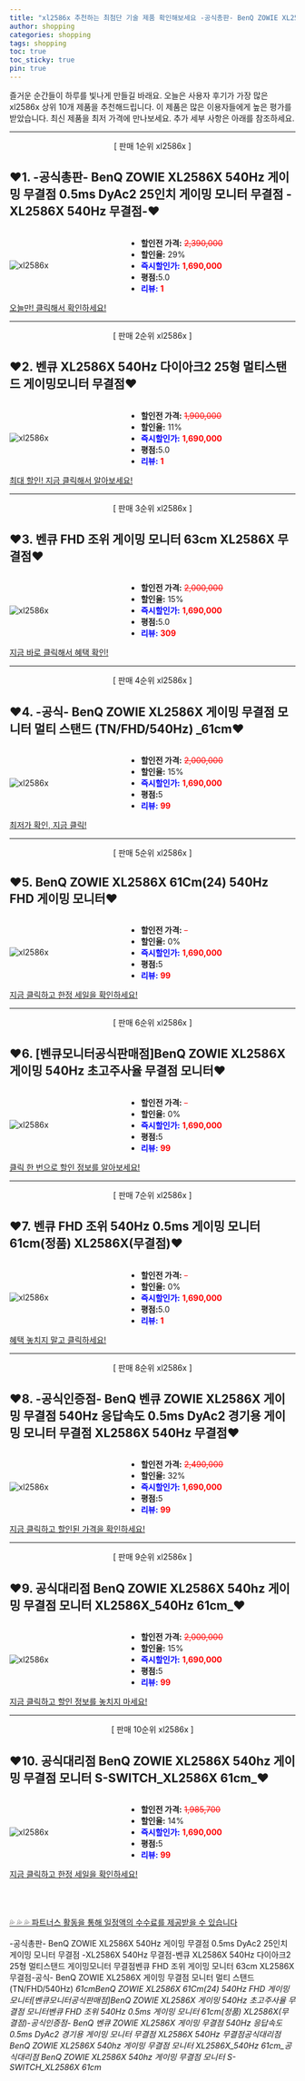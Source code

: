 ```yaml
---
title: "xl2586x 추천하는 최첨단 기술 제품 확인해보세요 -공식총판- BenQ ZOWIE XL2586X 540Hz"
author: shopping
categories: shopping
tags: shopping
toc: true
toc_sticky: true
pin: true
---
```

즐거운 순간들이 하루를 빛나게 만들길 바래요. 오늘은 사용자 후기가 가장 많은 xl2586x 상위 10개 제품을 추천해드립니다. 이 제품은 많은 이용자들에게 높은 평가를 받았습니다. 최신 제품을 최저 가격에 만나보세요. 추가 세부 사항은 아래를 참조하세요.

---
<p class="toplist" style="margin: 0 auto; display: block; width: fit-content;">[ 판매 1순위 xl2586x ]</p>

<h2><strong>❤️1. -공식총판- BenQ ZOWIE XL2586X 540Hz 게이밍 무결점 0.5ms DyAc2 25인치 게이밍 모니터 무결점 -XL2586X 540Hz 무결점-❤️</strong></h2>

<div style="display: flex; align-items: center;">
    <div style="flex: 0.4;">
        <img src="https://thumbnail7.coupangcdn.com/thumbnails/remote/230x230ex/image/vendor_inventory/0bb1/a3ef7999aee8b0aa52429403ad0dba4980ab2997c8ec439d37de6ab9aaea.jpg" alt="xl2586x" style="max-width: 100%;">
    </div>
    <div style="flex: 0.6; margin-left: 10px;">
        <ul>
            <li><strong>할인전 가격:</strong> <del style="color: red;">2,390,000</del></li>
            <li><strong>할인율:</strong> 29%</li>
            <li><span style='color:blue'><strong>즉시할인가:</strong></span> <span style='color:red'><strong>1,690,000</strong></span></li>
            <li><strong>평점:</strong>5.0</li>
            <li><span style='color:blue'><strong>리뷰:</strong></span> <span style='color:red'><strong>1</strong></span></li>
        </ul>
    </div>
</div>
<div class="center">
    <a href="https://William4Davisa.github.io?lptag=AF9450613&subid=githubio&pageKey=8090737226&traceid=V0-153&itemId=22849113618&vendorItemId=89883792975" class="myButton">
        오늘만! 클릭해서 확인하세요!
    </a>
</div>


---
<p class="toplist" style="margin: 0 auto; display: block; width: fit-content;">[ 판매 2순위 xl2586x ]</p>

<h2><strong>❤️2. 벤큐 XL2586X 540Hz 다이아크2 25형 멀티스탠드 게이밍모니터 무결점❤️</strong></h2>

<div style="display: flex; align-items: center;">
    <div style="flex: 0.4;">
        <img src="https://thumbnail7.coupangcdn.com/thumbnails/remote/230x230ex/image/vendor_inventory/d22a/1f80965372d94eafc5f9d119a47ff493b280a8042b3babe778d7950279fc.jpg" alt="xl2586x" style="max-width: 100%;">
    </div>
    <div style="flex: 0.6; margin-left: 10px;">
        <ul>
            <li><strong>할인전 가격:</strong> <del style="color: red;">1,900,000</del></li>
            <li><strong>할인율:</strong> 11%</li>
            <li><span style='color:blue'><strong>즉시할인가:</strong></span> <span style='color:red'><strong>1,690,000</strong></span></li>
            <li><strong>평점:</strong>5.0</li>
            <li><span style='color:blue'><strong>리뷰:</strong></span> <span style='color:red'><strong>1</strong></span></li>
        </ul>
    </div>
</div>
<div class="center">
    <a href="https://William4Davisa.github.io?lptag=AF9450613&subid=githubio&pageKey=8089901772&traceid=V0-153&itemId=22845856380&vendorItemId=89880561837" class="myButton">
        최대 할인! 지금 클릭해서 알아보세요!
    </a>
</div>


---
<p class="toplist" style="margin: 0 auto; display: block; width: fit-content;">[ 판매 3순위 xl2586x ]</p>

<h2><strong>❤️3. 벤큐 FHD 조위 게이밍 모니터 63cm XL2586X 무결점❤️</strong></h2>

<div style="display: flex; align-items: center;">
    <div style="flex: 0.4;">
        <img src="https://thumbnail9.coupangcdn.com/thumbnails/remote/230x230ex/image/vendor_inventory/8387/7b2701133b910e7ebdba57b2ba360cf6916f0d0ed763fe9bee234fe47669.jpg" alt="xl2586x" style="max-width: 100%;">
    </div>
    <div style="flex: 0.6; margin-left: 10px;">
        <ul>
            <li><strong>할인전 가격:</strong> <del style="color: red;">2,000,000</del></li>
            <li><strong>할인율:</strong> 15%</li>
            <li><span style='color:blue'><strong>즉시할인가:</strong></span> <span style='color:red'><strong>1,690,000</strong></span></li>
            <li><strong>평점:</strong>5.0</li>
            <li><span style='color:blue'><strong>리뷰:</strong></span> <span style='color:red'><strong>309</strong></span></li>
        </ul>
    </div>
</div>
<div class="center">
    <a href="https://William4Davisa.github.io?lptag=AF9450613&subid=githubio&pageKey=6371009128&traceid=V0-153&itemId=23722561628&vendorItemId=90747386331" class="myButton">
        지금 바로 클릭해서 혜택 확인!
    </a>
</div>


---
<p class="toplist" style="margin: 0 auto; display: block; width: fit-content;">[ 판매 4순위 xl2586x ]</p>

<h2><strong>❤️4. -공식- BenQ ZOWIE XL2586X 게이밍 무결점 모니터 멀티 스탠드 (TN/FHD/540Hz) _61cm❤️</strong></h2>

<div style="display: flex; align-items: center;">
    <div style="flex: 0.4;">
        <img src="https://thumbnail9.coupangcdn.com/thumbnails/remote/230x230ex/image/vendor_inventory/a044/7f3c561a368569e5ce785695453e3ec34f24679f10357401564fd7ca2b3d.jpg" alt="xl2586x" style="max-width: 100%;">
    </div>
    <div style="flex: 0.6; margin-left: 10px;">
        <ul>
            <li><strong>할인전 가격:</strong> <del style="color: red;">2,000,000</del></li>
            <li><strong>할인율:</strong> 15%</li>
            <li><span style='color:blue'><strong>즉시할인가:</strong></span> <span style='color:red'><strong>1,690,000</strong></span></li>
            <li><strong>평점:</strong>5</li>
            <li><span style='color:blue'><strong>리뷰:</strong></span> <span style='color:red'><strong>99</strong></span></li>
        </ul>
    </div>
</div>
<div class="center">
    <a href="https://William4Davisa.github.io?lptag=AF9450613&subid=githubio&pageKey=8144471636&traceid=V0-153&itemId=23152541749&vendorItemId=89849397966" class="myButton">
        최저가 확인, 지금 클릭!
    </a>
</div>


---
<p class="toplist" style="margin: 0 auto; display: block; width: fit-content;">[ 판매 5순위 xl2586x ]</p>

<h2><strong>❤️5. BenQ ZOWIE XL2586X 61Cm(24) 540Hz FHD 게이밍 모니터❤️</strong></h2>

<div style="display: flex; align-items: center;">
    <div style="flex: 0.4;">
        <img src="https://thumbnail7.coupangcdn.com/thumbnails/remote/230x230ex/image/vendor_inventory/fd56/68e69538917437bf9fde4de458fd45afcee8351991559e29486eeb758416.jpg" alt="xl2586x" style="max-width: 100%;">
    </div>
    <div style="flex: 0.6; margin-left: 10px;">
        <ul>
            <li><strong>할인전 가격:</strong> <del style="color: red;">-</del></li>
            <li><strong>할인율:</strong> 0%</li>
            <li><span style='color:blue'><strong>즉시할인가:</strong></span> <span style='color:red'><strong>1,690,000</strong></span></li>
            <li><strong>평점:</strong>5</li>
            <li><span style='color:blue'><strong>리뷰:</strong></span> <span style='color:red'><strong>99</strong></span></li>
        </ul>
    </div>
</div>
<div class="center">
    <a href="https://William4Davisa.github.io?lptag=AF9450613&subid=githubio&pageKey=8209137366&traceid=V0-153&itemId=23557679292&vendorItemId=90583863893" class="myButton">
        지금 클릭하고 한정 세일을 확인하세요!
    </a>
</div>


---
<p class="toplist" style="margin: 0 auto; display: block; width: fit-content;">[ 판매 6순위 xl2586x ]</p>

<h2><strong>❤️6. [벤큐모니터공식판매점]BenQ ZOWIE XL2586X 게이밍 540Hz 초고주사율 무결점 모니터❤️</strong></h2>

<div style="display: flex; align-items: center;">
    <div style="flex: 0.4;">
        <img src="https://thumbnail6.coupangcdn.com/thumbnails/remote/230x230ex/image/vendor_inventory/aedf/fe3025114bdbad718f4d0bcf9962e7d1e9a454f9b2379aa5451ff3dd51bd.jpg" alt="xl2586x" style="max-width: 100%;">
    </div>
    <div style="flex: 0.6; margin-left: 10px;">
        <ul>
            <li><strong>할인전 가격:</strong> <del style="color: red;">-</del></li>
            <li><strong>할인율:</strong> 0%</li>
            <li><span style='color:blue'><strong>즉시할인가:</strong></span> <span style='color:red'><strong>1,690,000</strong></span></li>
            <li><strong>평점:</strong>5</li>
            <li><span style='color:blue'><strong>리뷰:</strong></span> <span style='color:red'><strong>99</strong></span></li>
        </ul>
    </div>
</div>
<div class="center">
    <a href="https://William4Davisa.github.io?lptag=AF9450613&subid=githubio&pageKey=8084855228&traceid=V0-153&itemId=22812962143&vendorItemId=89883502833" class="myButton">
        클릭 한 번으로 할인 정보를 알아보세요!
    </a>
</div>


---
<p class="toplist" style="margin: 0 auto; display: block; width: fit-content;">[ 판매 7순위 xl2586x ]</p>

<h2><strong>❤️7. 벤큐 FHD 조위 540Hz 0.5ms 게이밍 모니터 61cm(정품) XL2586X(무결점)❤️</strong></h2>

<div style="display: flex; align-items: center;">
    <div style="flex: 0.4;">
        <img src="https://thumbnail10.coupangcdn.com/thumbnails/remote/230x230ex/image/vendor_inventory/ccae/6616dd3a41115e60c7cca2f186e578e372fe2bcbc8f82236b75509e3dc70.jpg" alt="xl2586x" style="max-width: 100%;">
    </div>
    <div style="flex: 0.6; margin-left: 10px;">
        <ul>
            <li><strong>할인전 가격:</strong> <del style="color: red;">-</del></li>
            <li><strong>할인율:</strong> 0%</li>
            <li><span style='color:blue'><strong>즉시할인가:</strong></span> <span style='color:red'><strong>1,690,000</strong></span></li>
            <li><strong>평점:</strong>5.0</li>
            <li><span style='color:blue'><strong>리뷰:</strong></span> <span style='color:red'><strong>1</strong></span></li>
        </ul>
    </div>
</div>
<div class="center">
    <a href="https://William4Davisa.github.io?lptag=AF9450613&subid=githubio&pageKey=8142635264&traceid=V0-153&itemId=23721354686&vendorItemId=90746191421" class="myButton">
        혜택 놓치지 말고 클릭하세요!
    </a>
</div>


---
<p class="toplist" style="margin: 0 auto; display: block; width: fit-content;">[ 판매 8순위 xl2586x ]</p>

<h2><strong>❤️8. -공식인증점- BenQ 벤큐 ZOWIE XL2586X 게이밍 무결점 540Hz 응답속도 0.5ms DyAc2 경기용 게이밍 모니터 무결점 XL2586X 540Hz 무결점❤️</strong></h2>

<div style="display: flex; align-items: center;">
    <div style="flex: 0.4;">
        <img src="https://thumbnail8.coupangcdn.com/thumbnails/remote/230x230ex/image/vendor_inventory/8be5/6ac6ac325742668ae8be70dddedf5bb0457a6ce4f95d9181c67f036cbbfe.jpg" alt="xl2586x" style="max-width: 100%;">
    </div>
    <div style="flex: 0.6; margin-left: 10px;">
        <ul>
            <li><strong>할인전 가격:</strong> <del style="color: red;">2,490,000</del></li>
            <li><strong>할인율:</strong> 32%</li>
            <li><span style='color:blue'><strong>즉시할인가:</strong></span> <span style='color:red'><strong>1,690,000</strong></span></li>
            <li><strong>평점:</strong>5</li>
            <li><span style='color:blue'><strong>리뷰:</strong></span> <span style='color:red'><strong>99</strong></span></li>
        </ul>
    </div>
</div>
<div class="center">
    <a href="https://William4Davisa.github.io?lptag=AF9450613&subid=githubio&pageKey=8090618628&traceid=V0-153&itemId=22848644415&vendorItemId=89883329290" class="myButton">
        지금 클릭하고 할인된 가격을 확인하세요!
    </a>
</div>


---
<p class="toplist" style="margin: 0 auto; display: block; width: fit-content;">[ 판매 9순위 xl2586x ]</p>

<h2><strong>❤️9. 공식대리점 BenQ ZOWIE XL2586X 540hz 게이밍 무결점 모니터 XL2586X_540Hz 61cm_❤️</strong></h2>

<div style="display: flex; align-items: center;">
    <div style="flex: 0.4;">
        <img src="https://thumbnail8.coupangcdn.com/thumbnails/remote/230x230ex/image/vendor_inventory/0fcc/26a4f22cf03ecc6116c76cdf8b7b283dd587348cddf3132aec57df3edf4a.jpg" alt="xl2586x" style="max-width: 100%;">
    </div>
    <div style="flex: 0.6; margin-left: 10px;">
        <ul>
            <li><strong>할인전 가격:</strong> <del style="color: red;">2,000,000</del></li>
            <li><strong>할인율:</strong> 15%</li>
            <li><span style='color:blue'><strong>즉시할인가:</strong></span> <span style='color:red'><strong>1,690,000</strong></span></li>
            <li><strong>평점:</strong>5</li>
            <li><span style='color:blue'><strong>리뷰:</strong></span> <span style='color:red'><strong>99</strong></span></li>
        </ul>
    </div>
</div>
<div class="center">
    <a href="https://William4Davisa.github.io?lptag=AF9450613&subid=githubio&pageKey=8158374504&traceid=V0-153&itemId=23250357541&vendorItemId=90282768037" class="myButton">
        지금 클릭하고 할인 정보를 놓치지 마세요!
    </a>
</div>


---
<p class="toplist" style="margin: 0 auto; display: block; width: fit-content;">[ 판매 10순위 xl2586x ]</p>

<h2><strong>❤️10. 공식대리점 BenQ ZOWIE XL2586X 540hz 게이밍 무결점 모니터 S-SWITCH_XL2586X 61cm_❤️</strong></h2>

<div style="display: flex; align-items: center;">
    <div style="flex: 0.4;">
        <img src="https://thumbnail8.coupangcdn.com/thumbnails/remote/230x230ex/image/vendor_inventory/0fcc/26a4f22cf03ecc6116c76cdf8b7b283dd587348cddf3132aec57df3edf4a.jpg" alt="xl2586x" style="max-width: 100%;">
    </div>
    <div style="flex: 0.6; margin-left: 10px;">
        <ul>
            <li><strong>할인전 가격:</strong> <del style="color: red;">1,985,700</del></li>
            <li><strong>할인율:</strong> 14%</li>
            <li><span style='color:blue'><strong>즉시할인가:</strong></span> <span style='color:red'><strong>1,690,000</strong></span></li>
            <li><strong>평점:</strong>5</li>
            <li><span style='color:blue'><strong>리뷰:</strong></span> <span style='color:red'><strong>99</strong></span></li>
        </ul>
    </div>
</div>
<div class="center">
    <a href="https://William4Davisa.github.io?lptag=AF9450613&subid=githubio&pageKey=8158374504&traceid=V0-153&itemId=23250357543&vendorItemId=90282768067" class="myButton">
        지금 클릭하고 한정 세일을 확인하세요!
    </a>
</div>

<br><br><br>[💦 💦 💦 파트너스 활동을 통해 일정액의 수수료를 제공받을 수 있습니다](https://link.coupang.com/a/bcpT2c)<br><br>-공식총판- BenQ ZOWIE XL2586X 540Hz 게이밍 무결점 0.5ms DyAc2 25인치 게이밍 모니터 무결점 -XL2586X 540Hz 무결점-벤큐 XL2586X 540Hz 다이아크2 25형 멀티스탠드 게이밍모니터 무결점벤큐 FHD 조위 게이밍 모니터 63cm XL2586X 무결점-공식- BenQ ZOWIE XL2586X 게이밍 무결점 모니터 멀티 스탠드 (TN/FHD/540Hz) _61cmBenQ ZOWIE XL2586X 61Cm(24) 540Hz FHD 게이밍 모니터[벤큐모니터공식판매점]BenQ ZOWIE XL2586X 게이밍 540Hz 초고주사율 무결점 모니터벤큐 FHD 조위 540Hz 0.5ms 게이밍 모니터 61cm(정품) XL2586X(무결점)-공식인증점- BenQ 벤큐 ZOWIE XL2586X 게이밍 무결점 540Hz 응답속도 0.5ms DyAc2 경기용 게이밍 모니터 무결점 XL2586X 540Hz 무결점공식대리점 BenQ ZOWIE XL2586X 540hz 게이밍 무결점 모니터 XL2586X_540Hz 61cm_공식대리점 BenQ ZOWIE XL2586X 540hz 게이밍 무결점 모니터 S-SWITCH_XL2586X 61cm_